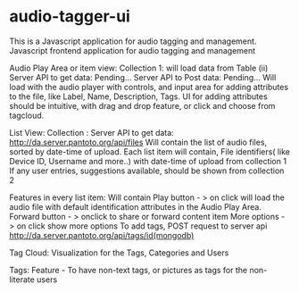 # audio-tagger-ui
This is a Javascript application for audio tagging and management. 
Javascript frontend application for audio tagging and management

Audio Play Area or item view:
Collection 1: will load data from Table (ii)
Server API to get data: Pending...
Server API to Post data: Pending...
Will load with the audio player with controls, and input area
for adding attributes to the file, like Label, Name, Description, Tags.
  UI for adding attributes should be intuitive, with drag and drop feature, or
  click and choose from tagcloud.

  List View:
  Collection :  Server API to get data: http://da.server.pantoto.org/api/files
  Will contain the list of audio files, sorted by date-time of upload.
  Each list item will contain, File identifiers( like Device ID, Username and
  more..) with date-time of upload from collection 1
  If any user entries, suggestions available, should be shown from collection 2

  Features in every list item:
  Will contain Play button - > on click will load the audio file with default
  identification attributes in the Audio Play Area.
  Forward button - > onclick to share or forward content item
  More options - > on click show more options
  To add tags, POST request to server api
  http://da.server.pantoto.org/api/tags/id(mongodb)


  Tag Cloud:
  Visualization for the Tags, Categories and Users

  Tags:
  Feature - To have non-text tags, or pictures as tags for the non-literate
  users



